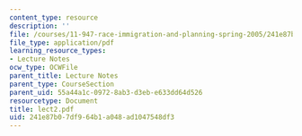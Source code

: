 ```yaml
---
content_type: resource
description: ''
file: /courses/11-947-race-immigration-and-planning-spring-2005/241e87b07df964b1a048ad1047548df3_lect2.pdf
file_type: application/pdf
learning_resource_types:
- Lecture Notes
ocw_type: OCWFile
parent_title: Lecture Notes
parent_type: CourseSection
parent_uid: 55a44a1c-0972-8ab3-d3eb-e633dd64d526
resourcetype: Document
title: lect2.pdf
uid: 241e87b0-7df9-64b1-a048-ad1047548df3
---
```

